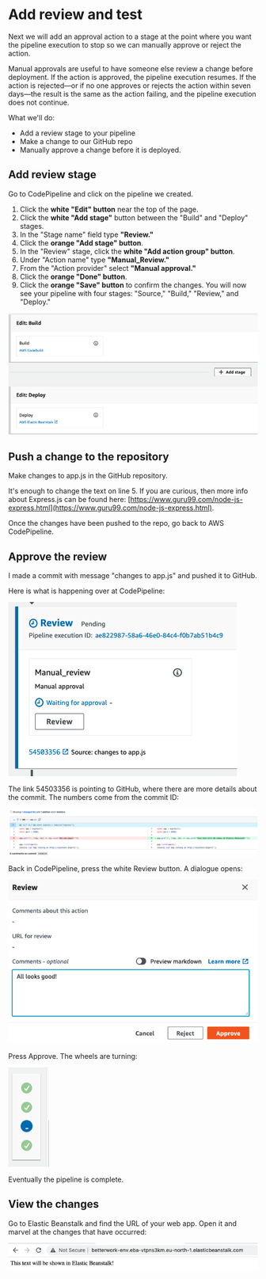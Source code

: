 # Add review and test

Next we will add an approval action to a stage at the point where you want the pipeline execution to stop so we can manually approve or reject the action.&#x20;

Manual approvals are useful to have someone else review a change before deployment. If the action is approved, the pipeline execution resumes. If the action is rejected—or if no one approves or rejects the action within seven days—the result is the same as the action failing, and the pipeline execution does not continue.

What we'll do:

* Add a review stage to your pipeline
* Make a change to our GitHub repo
* Manually approve a change before it is deployed.

## Add review stage

Go to CodePipeline and click on the pipeline we created.&#x20;

1. Click the **white "Edit" button** near the top of the page.
2. Click the **white "Add stage"** button between the "Build" and "Deploy" stages.
3. In the "Stage name" field type **"Review."**
4. Click the **orange "Add stage" button**.
5. In the "Review" stage, click the **white "Add action group" button**.
6. Under "Action name" type **"Manual\_Review."**
7. From the "Action provider" select **"Manual approval."**
8. Click the **orange "Done" button**.
9. Click the **orange "Save" button** to confirm the changes. You will now see your pipeline with four stages: "Source," "Build," "Review," and "Deploy."

![Adding a stage](<../../../.gitbook/assets/image (415).png>)

## Push a change to the repository

Make changes to app.js in the GitHub repository.&#x20;

It's enough to change the text on line 5. If you are curious, then more info about Express.js can be found here: [https://www.guru99.com/node-js-express.html](https://www.guru99.com/node-js-express.html).

Once the changes have been pushed to the repo, go back to AWS CodePipeline.&#x20;

## Approve the review

I made a commit with message "changes to app.js" and pushed it to GitHub.&#x20;

Here is what is happening over at CodePipeline:

![Waiting for manual approval](<../../../.gitbook/assets/image (265).png>)

The link 54503356 is pointing to GitHub, where there are more details about the commit. The numbers come from the commit ID:

![Vieweing changes in Github](<../../../.gitbook/assets/image (466).png>)

Back in CodePipeline, press the white Review button. A dialogue opens:



![Review](<../../../.gitbook/assets/image (28) (1).png>)

Press Approve. The wheels are turning:

![Pipeline moves to the next stage](<../../../.gitbook/assets/image (154).png>)

Eventually the pipeline is complete.&#x20;

## View the changes

Go to Elastic Beanstalk and find the URL of your web app. Open it and marvel at the changes that have occurred:

![](<../../../.gitbook/assets/image (439).png>)
